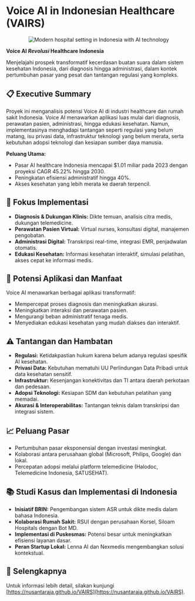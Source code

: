 # Voice AI in Indonesian Healthcare (VAIRS)

<p align="center">
  <img src="https://kimi-web-img.moonshot.cn/img/www.tzuchi.or.id/6c64f0430118717dfae0e477424809bf317e4e4c.jpg" alt="Modern hospital setting in Indonesia with AI technology">
</p>

**Voice AI *Revolusi* Healthcare Indonesia**

Menjelajahi prospek transformatif kecerdasan buatan suara dalam sistem kesehatan Indonesia, dari diagnosis hingga administrasi, dalam kontek pertumbuhan pasar yang pesat dan tantangan regulasi yang kompleks.

## 📋 Executive Summary

Proyek ini menganalisis potensi Voice AI di industri healthcare dan rumah sakit Indonesia. Voice AI menawarkan aplikasi luas mulai dari diagnosis, perawatan pasien, administrasi, hingga edukasi kesehatan. Namun, implementasinya menghadapi tantangan seperti regulasi yang belum matang, isu privasi data, infrastruktur teknologi yang belum merata, serta kebutuhan adopsi teknologi dan kesiapan sumber daya manusia.

**Peluang Utama:**
- Pasar AI healthcare Indonesia mencapai $1.01 miliar pada 2023 dengan proyeksi CAGR 45.22% hingga 2030.
- Peningkatan efisiensi administratif hingga 40%.
- Akses kesehatan yang lebih merata ke daerah terpencil.

## 🎯 Fokus Implementasi

- **Diagnosis & Dukungan Klinis:** Dikte temuan, analisis citra medis, dukungan telemedicine.
- **Perawatan Pasien Virtual:** Virtual nurses, konsultasi digital, manajemen pengobatan.
- **Administrasi Digital:** Transkripsi real-time, integrasi EMR, penjadwalan otomatis.
- **Edukasi Kesehatan:** Informasi kesehatan interaktif, simulasi pelatihan, akses cepat ke informasi medis.

## 🚀 Potensi Aplikasi dan Manfaat

Voice AI menawarkan berbagai aplikasi transformatif:
- Mempercepat proses diagnosis dan meningkatkan akurasi.
- Meningkatkan interaksi dan perawatan pasien.
- Mengurangi beban administratif tenaga medis.
- Menyediakan edukasi kesehatan yang mudah diakses dan interaktif.

## ⚠️ Tantangan dan Hambatan

- **Regulasi:** Ketidakpastian hukum karena belum adanya regulasi spesifik AI kesehatan.
- **Privasi Data:** Kebutuhan mematuhi UU Perlindungan Data Pribadi untuk data kesehatan sensitif.
- **Infrastruktur:** Kesenjangan konektivitas dan TI antara daerah perkotaan dan pedesaan.
- **Adopsi Teknologi:** Kesiapan SDM dan kebutuhan pelatihan yang memadai.
- **Akurasi & Interoperabilitas:** Tantangan teknis dalam transkripsi dan integrasi sistem.

## 📈 Peluang Pasar

- Pertumbuhan pasar eksponensial dengan investasi meningkat.
- Kolaborasi antara perusahaan global (Microsoft, Philips, Google) dan lokal.
- Percepatan adopsi melalui platform telemedicine (Halodoc, Telemedicine Indonesia, SATUSEHAT).

## 📚 Studi Kasus dan Implementasi di Indonesia

- **Inisiatif BRIN:** Pengembangan sistem ASR untuk dikte medis dalam bahasa Indonesia.
- **Kolaborasi Rumah Sakit:** RSUI dengan perusahaan Korsel, Siloam Hospitals dengan Bot MD.
- **Implementasi di Puskesmas:** Potensi besar untuk meningkatkan efisiensi layanan dasar.
- **Peran Startup Lokal:** Lenna AI dan Nexmedis mengembangkan solusi kontekstual.

## 📖 Selengkapnya

Untuk informasi lebih detail, silakan kunjungi [https://nusantaraja.github.io/VAIRS](https://nusantaraja.github.io/VAIRS).
